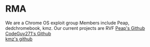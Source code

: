 # RMA
We are a Chrome OS exploit group
Members include Peap, dedchromebook, kmz.
Our current projects are RVF 
[Peap's Github](https://github.com/Peapgit)  
[CodeGuy271's Github](https://github.com/codeguy271)  
[kmz's github](https://github.com/kmzheng10)

